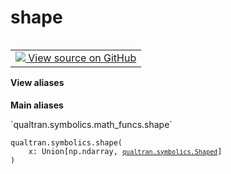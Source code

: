 # shape


<table class="tfo-notebook-buttons tfo-api nocontent" align="left">
<td>
  <a target="_blank" href="https://github.com/quantumlib/Qualtran/blob/main/qualtran/symbolics/math_funcs.py#L314-L315">
    <img src="https://www.tensorflow.org/images/GitHub-Mark-32px.png" />
    View source on GitHub
  </a>
</td>
</table>






<section class="expandable">
  <h4 class="showalways">View aliases</h4>
  <p>
<b>Main aliases</b>
<p>`qualtran.symbolics.math_funcs.shape`</p>
</p>
</section>

<pre class="devsite-click-to-copy prettyprint lang-py tfo-signature-link">
<code>qualtran.symbolics.shape(
    x: Union[np.ndarray, <a href="../../qualtran/symbolics/Shaped.html"><code>qualtran.symbolics.Shaped</code></a>]
)
</code></pre>



<!-- Placeholder for "Used in" -->
